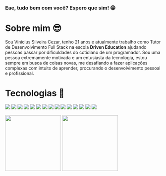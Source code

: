 ### Eae, tudo bem com você? Espero que sim! 😁

# Sobre mim 😎

Sou Vinicius Silveira Cezar, tenho 21 anos e atualmente trabalho como Tutor de Desenvolvimento Full Stack na escola **Driven Education** ajudando pessoas passar por dificuldades do cotidiano de um programador. Sou uma pessoa extremamente motivada e um entusiasta da tecnologia, estou sempre em busca de coisas novas, me desafiando a fazer aplicações complexas com intuito de aprender, procurando o desenvolvimento pessoal e profissional.

# Tecnologias 🚀

<div>
  <img src="https://img.shields.io/badge/TypeScript-007ACC?style=for-the-badge&logo=typescript&logoColor=white" />
  <img src="https://img.shields.io/badge/CSS3-1572B6?style=for-the-badge&logo=css3&logoColor=white" />
  <img src="https://img.shields.io/badge/JavaScript-F7DF1E?style=for-the-badge&logo=JavaScript&logoColor=white" />
  <img src="https://img.shields.io/badge/Node.js-43853D?style=for-the-badge&logo=node.js&logoColor=white" />
  <img src="https://img.shields.io/badge/TypeScript-007ACC?style=for-the-badge&logo=typescript&logoColor=white" />
  <img src="https://img.shields.io/badge/ts--node-3178C6?style=for-the-badge&logo=ts-node&logoColor=white" />
  <img src="https://img.shields.io/badge/Sass-CC6699?style=for-the-badge&logo=sass&logoColor=white" />
  <img src="https://img.shields.io/badge/Express.js-404D59?style=for-the-badge" />
  <img src="https://img.shields.io/badge/React-20232A?style=for-the-badge&logo=react&logoColor=61DAFB" />
  <img src="https://img.shields.io/badge/styled--components-DB7093?style=for-the-badge&logo=styled-components&logoColor=white" />
  <img src="https://img.shields.io/badge/MySQL-00000F?style=for-the-badge&logo=mysql&logoColor=white" />
  <img src="https://img.shields.io/badge/PostgreSQL-316192?style=for-the-badge&logo=postgresql&logoColor=white" />
  <img src="https://img.shields.io/badge/MongoDB-4EA94B?style=for-the-badge&logo=mongodb&logoColor=white" />
  <img src="https://img.shields.io/badge/json%20web%20tokens-323330?style=for-the-badge&logo=json-web-tokens&logoColor=pink" />
  <img src="https://img.shields.io/badge/npm-CB3837?style=for-the-badge&logo=npm&logoColor=white" />
</div>

<br />

<div>
 <img height="180" src="https://github-readme-stats.vercel.app/api?username=v1nni7&count_private=true&theme=radical&show_icons=true" />
 <img height="180" src="https://github-readme-stats.vercel.app/api/top-langs/?username=v1nni7&layout=compact&theme=radical" />
</div>

